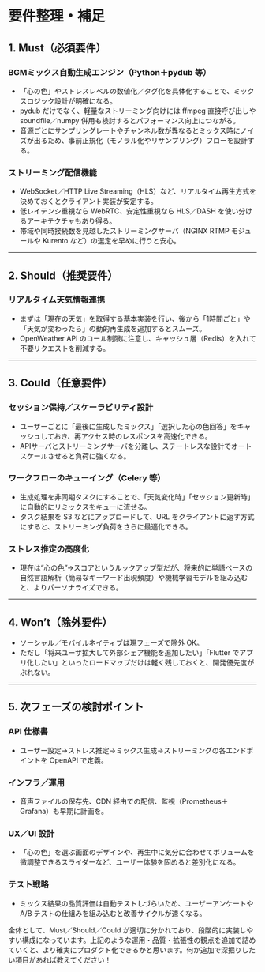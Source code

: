 # 要件整理・補足

## 1. Must（必須要件）

### BGMミックス自動生成エンジン（Python＋pydub 等）
- 「心の色」やストレスレベルの数値化／タグ化を具体化することで、ミックスロジック設計が明確になる。
- pydub だけでなく、軽量なストリーミング向けには ffmpeg 直接呼び出しや soundfile／numpy 併用も検討するとパフォーマンス向上につながる。
- 音源ごとにサンプリングレートやチャンネル数が異なるとミックス時にノイズが出るため、事前正規化（モノラル化やリサンプリング）フローを設計する。

### ストリーミング配信機能
- WebSocket／HTTP Live Streaming（HLS）など、リアルタイム再生方式を決めておくとクライアント実装が安定する。
- 低レイテンシ重視なら WebRTC、安定性重視なら HLS／DASH を使い分けるアーキテクチャもあり得る。
- 帯域や同時接続数を見越したストリーミングサーバ（NGINX RTMP モジュールや Kurento など）の選定を早めに行うと安心。

---

## 2. Should（推奨要件）

### リアルタイム天気情報連携
- まずは「現在の天気」を取得する基本実装を行い、後から「1時間ごと」や「天気が変わったら」の動的再生成を追加するとスムーズ。
- OpenWeather API のコール制限に注意し、キャッシュ層（Redis）を入れて不要リクエストを削減する。

---

## 3. Could（任意要件）

### セッション保持／スケーラビリティ設計
- ユーザーごとに「最後に生成したミックス」「選択した心の色回答」をキャッシュしておき、再アクセス時のレスポンスを高速化できる。
- APIサーバとストリーミングサーバを分離し、ステートレスな設計でオートスケールさせると負荷に強くなる。

### ワークフローのキューイング（Celery 等）
- 生成処理を非同期タスクにすることで、「天気変化時」「セッション更新時」に自動的にリミックスをキューに流せる。
- タスク結果を S3 などにアップロードして、URL をクライアントに返す方式にすると、ストリーミング負荷をさらに最適化できる。

### ストレス推定の高度化
- 現在は“心の色”→スコアというルックアップ型だが、将来的に単語ベースの自然言語解析（簡易なキーワード出現頻度）や機械学習モデルを組み込むと、よりパーソナライズできる。

---

## 4. Won’t（除外要件）

- ソーシャル／モバイルネイティブは現フェーズで除外 OK。
- ただし「将来ユーザ拡大して外部シェア機能を追加したい」「Flutter でアプリ化したい」といったロードマップだけは軽く残しておくと、開発優先度がぶれない。

---

## 5. 次フェーズの検討ポイント

### API 仕様書
- ユーザー設定→ストレス推定→ミックス生成→ストリーミングの各エンドポイントを OpenAPI で定義。

### インフラ／運用
- 音声ファイルの保存先、CDN 経由での配信、監視（Prometheus＋Grafana）も早期に計画を。

### UX／UI 設計
- 「心の色」を選ぶ画面のデザインや、再生中に気分に合わせてボリュームを微調整できるスライダーなど、ユーザー体験を固めると差別化になる。

### テスト戦略
- ミックス結果の品質評価は自動テストしづらいため、ユーザーアンケートや A/B テストの仕組みを組み込むと改善サイクルが速くなる。

全体として、Must／Should／Could が適切に分かれており、段階的に実装しやすい構成になっています。上記のような運用・品質・拡張性の観点を追加で詰めていくと、より確実にプロダクト化できるかと思います。何か追加で深掘りしたい項目があれば教えてください！